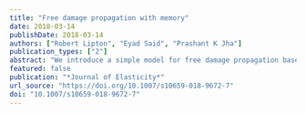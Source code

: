 ```yaml
---
title: "Free damage propagation with memory"
date: 2018-03-14
publishDate: 2018-03-14
authors: ["Robert Lipton", "Eyad Said", "Prashant K Jha"]
publication_types: ["2"]
abstract: "We introduce a simple model for free damage propagation based on non-local potentials. The model is developed using a state based peridynamic formulation. The resulting evolution is shown to be well posed. At each instant of the evolution we identify the damage set. On this set the local strain has exceeded critical values either for tensile or hydrostatic strain and damage has occurred. For this model the damage set is nondecreasing with time and associated with damage variables defined at each point in the body. We show that energy balance holds for this evolution. For differentiable displacements away from the damage set we show that the nonlocal model converges to the linear elastic model."
featured: false
publication: "*Journal of Elasticity*"
url_source: "https://doi.org/10.1007/s10659-018-9672-7"
doi: "10.1007/s10659-018-9672-7"
---
```


